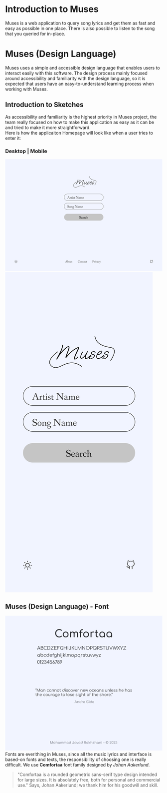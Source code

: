 # Introduction to Muses
Muses is a web application to query song lyrics and get them as fast and easy as possible in one place. There is also possible to listen to the song that you queried for in-place.

# Muses (Design Language)
Muses uses a simple and accessible design language that enables users to interact easily with this software. The design process mainly focused around accessibility and familiarity with the design language, so it is expected that users have an easy-to-understand learning process when working with Muses.

## Introduction to Sketches
As accessibility and familiarity is the highest priority in Muses project, the team really focused on how to make this application as easy as it can be and tried to make it more straightforward.<br>
Here is how the applicaiton Homepage will look like when a user tries to enter it:<br>
### Desktop | Mobile
![Muses sketch of Desktop homepage](docs/Sketch%20Home%20Page%20-%20Desktop.png)
![Muses sketch of Mobile homepage](docs/Sketch%20Home%20Page%20-%20Mobile.png)
<br>

## Muses (Design Language) - Font
![Comfortaa, font-familty of Muses](docs/font.png)<br>
Fonts are everithing in Muses, since all the music lyrics and interface is based-on fonts and texts, the responsibility of choosing one is really difficult. We use **Comfortaa** font family designed by *Johan Aakerlund*.

> "Comfortaa is a rounded geometric sans-serif type design intended for large sizes. It is absolutely free, both for personal and commercial use."
Says, Johan Aakerlund; we thank him for his goodwill and skill.